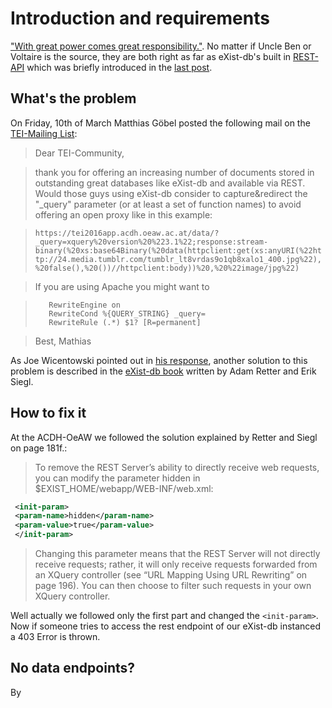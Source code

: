 # Introduction and requirements

["With great power comes great responsibility."](http://quoteinvestigator.com/2015/07/23/great-power/). No matter if Uncle Ben or Voltaire is the source, they are both right as far as eXist-db's built in [REST-API](http://exist-db.org/exist/apps/doc/devguide_rest.xml) which was briefly introduced in the [last post](../part-3-table-of-content).


## What's the problem

On Friday, 10th of March Matthias Göbel posted the following mail on the [TEI-Mailing List](https://listserv.brown.edu/archives/cgi-bin/wa?A1=ind1703&L=TEI-L#44):

> Dear TEI-Community,

> thank you for offering an increasing number of documents stored in outstanding great databases like eXist-db and available via REST. Would those guys using eXist-db consider to capture&redirect the "_query" parameter (or at least a set of function names) to avoid offering an open proxy like in this example:

>  `https://tei2016app.acdh.oeaw.ac.at/data/?_query=xquery%20version%20%223.1%22;response:stream-binary(%20xs:base64Binary(%20data(httpclient:get(xs:anyURI(%22http://24.media.tumblr.com/tumblr_lt8vrdas9o1qb8xalo1_400.jpg%22),%20false(),%20())//httpclient:body))%20,%20%22image/jpg%22)`

> If you are using Apache you might want to

>        RewriteEngine on
>        RewriteCond %{QUERY_STRING} _query=
>        RewriteRule (.*) $1? [R=permanent]

> Best,
> Mathias

As Joe Wicentowski pointed out in [his response](https://listserv.brown.edu/archives/cgi-bin/wa?A2=ind1703&L=TEI-L&F=&S=&P=20827), another solution to this problem is described in the [eXist-db book](http://shop.oreilly.com/product/0636920026525.do) written by Adam Retter and Erik Siegl.

## How to fix it

At the ACDH-OeAW we followed the solution explained by Retter and Siegl on page 181f.:

> To remove the REST Server’s ability to directly receive web requests, you can modify
> the parameter hidden in $EXIST_HOME/webapp/WEB-INF/web.xml:

```xml
 <init-param>
 <param-name>hidden</param-name>
 <param-value>true</param-value>
 </init-param>
```

> Changing this parameter means that the REST Server will not directly receive
> requests; rather, it will only receive requests forwarded from an XQuery controller
> (see “URL Mapping Using URL Rewriting” on page 196). You can then choose to filter
> such requests in your own XQuery controller.

Well actually we followed only the first part and changed the `<init-param>`. Now if someone tries to access the rest endpoint of our eXist-db instanced a 403 Error is thrown.

## No data endpoints?

By
